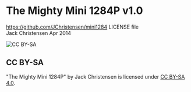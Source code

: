 # The Mighty Mini 1284P v1.0 #
https://github.com/JChristensen/mini1284
LICENSE file  
Jack Christensen Apr 2014  

![CC BY-SA](http://mirrors.creativecommons.org/presskit/buttons/88x31/png/by-sa.png)
## CC BY-SA ##
"The Mighty Mini 1284P" by Jack Christensen is licensed under [CC BY-SA 4.0](http://creativecommons.org/licenses/by-sa/4.0/).
